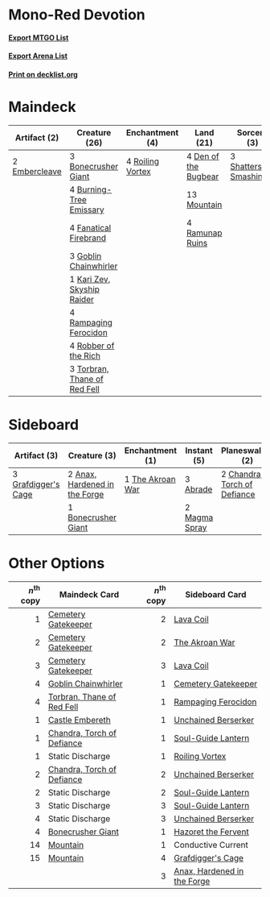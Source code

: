 # Mono-Red Devotion

#### [Export MTGO List](../collection/Mono-Red%20Devotion/Mono-Red%20Devotion.txt)
#### [Export Arena List](../collection/Mono-Red%20Devotion/Mono-Red%20Devotion_arena.txt)
#### [Print on decklist.org](http://decklist.org/?deckmain=3%09Bonecrusher%20Giant%0A4%09Burning-Tree%20Emissary%0A4%09Den%20of%20the%20Bugbear%0A2%09Embercleave%0A4%09Fanatical%20Firebrand%0A3%09Goblin%20Chainwhirler%0A1%09Kari%20Zev,%20Skyship%20Raider%0A13%09Mountain%0A4%09Rampaging%20Ferocidon%0A4%09Ramunap%20Ruins%0A4%09Reckless%20Ringleader%0A4%09Robber%20of%20the%20Rich%0A4%09Roiling%20Vortex%0A3%09Shatterskull%20Smashing%0A3%09Torbran,%20Thane%20of%20Red%20Fell&deckside=3%09Abrade%0A2%09Anax,%20Hardened%20in%20the%20Forge%0A1%09Bonecrusher%20Giant%0A2%09Chandra,%20Torch%20of%20Defiance%0A3%09Grafdigger's%20Cage%0A1%09Lava%20Coil%0A2%09Magma%20Spray%0A1%09The%20Akroan%20War)
# Maindeck

|                                      Artifact (2)                                      |                                             Creature (26)                                             |                                      Enchantment (4)                                      |                                           Land (21)                                           |                                           Sorcery (3)                                            |     Unknown (4)     |
|----------------------------------------------------------------------------------------|-------------------------------------------------------------------------------------------------------|-------------------------------------------------------------------------------------------|-----------------------------------------------------------------------------------------------|--------------------------------------------------------------------------------------------------|---------------------|
|2 [Embercleave](http://gatherer.wizards.com/Pages/Card/Details.aspx?multiverseid=473082)|3 [Bonecrusher Giant](http://gatherer.wizards.com/Pages/Card/Details.aspx?multiverseid=473077)         |4 [Roiling Vortex](http://gatherer.wizards.com/Pages/Card/Details.aspx?multiverseid=491797)|4 [Den of the Bugbear](http://gatherer.wizards.com/Pages/Card/Details.aspx?multiverseid=527541)|3 [Shatterskull Smashing](http://gatherer.wizards.com/Pages/Card/Details.aspx?multiverseid=491802)|4 Reckless Ringleader|
|                                                                                        |4 [Burning-Tree Emissary](http://gatherer.wizards.com/Pages/Card/Details.aspx?multiverseid=426627)     |                                                                                           |13 [Mountain](http://gatherer.wizards.com/Pages/Card/Details.aspx?multiverseid=439859)         |                                                                                                  |                     |
|                                                                                        |4 [Fanatical Firebrand](http://gatherer.wizards.com/Pages/Card/Details.aspx?multiverseid=439758)       |                                                                                           |4 [Ramunap Ruins](http://gatherer.wizards.com/Pages/Card/Details.aspx?multiverseid=430870)     |                                                                                                  |                     |
|                                                                                        |3 [Goblin Chainwhirler](http://gatherer.wizards.com/Pages/Card/Details.aspx?multiverseid=443017)       |                                                                                           |                                                                                               |                                                                                                  |                     |
|                                                                                        |1 [Kari Zev, Skyship Raider](http://gatherer.wizards.com/Pages/Card/Details.aspx?multiverseid=423754)  |                                                                                           |                                                                                               |                                                                                                  |                     |
|                                                                                        |4 [Rampaging Ferocidon](http://gatherer.wizards.com/Pages/Card/Details.aspx?multiverseid=435308)       |                                                                                           |                                                                                               |                                                                                                  |                     |
|                                                                                        |4 [Robber of the Rich](http://gatherer.wizards.com/Pages/Card/Details.aspx?multiverseid=473100)        |                                                                                           |                                                                                               |                                                                                                  |                     |
|                                                                                        |3 [Torbran, Thane of Red Fell](http://gatherer.wizards.com/Pages/Card/Details.aspx?multiverseid=473109)|                                                                                           |                                                                                               |                                                                                                  |                     |


# Sideboard

|                                         Artifact (3)                                         |                                              Creature (3)                                              |                                      Enchantment (1)                                      |                                      Instant (5)                                       |                                           Planeswalker (2)                                            |                                     Sorcery (1)                                      |
|----------------------------------------------------------------------------------------------|--------------------------------------------------------------------------------------------------------|-------------------------------------------------------------------------------------------|----------------------------------------------------------------------------------------|-------------------------------------------------------------------------------------------------------|--------------------------------------------------------------------------------------|
|3 [Grafdigger's Cage](http://gatherer.wizards.com/Pages/Card/Details.aspx?multiverseid=278452)|2 [Anax, Hardened in the Forge](http://gatherer.wizards.com/Pages/Card/Details.aspx?multiverseid=476376)|1 [The Akroan War](http://gatherer.wizards.com/Pages/Card/Details.aspx?multiverseid=476375)|3 [Abrade](http://gatherer.wizards.com/Pages/Card/Details.aspx?multiverseid=430772)     |2 [Chandra, Torch of Defiance](http://gatherer.wizards.com/Pages/Card/Details.aspx?multiverseid=417683)|1 [Lava Coil](http://gatherer.wizards.com/Pages/Card/Details.aspx?multiverseid=452858)|
|                                                                                              |1 [Bonecrusher Giant](http://gatherer.wizards.com/Pages/Card/Details.aspx?multiverseid=473077)          |                                                                                           |2 [Magma Spray](http://gatherer.wizards.com/Pages/Card/Details.aspx?multiverseid=426843)|                                                                                                       |                                                                                      |


# Other Options

|*n*<sup>th</sup> copy|                                            Maindeck Card                                            |*n*<sup>th</sup> copy|                                            Sideboard Card                                            |
|--------------------:|-----------------------------------------------------------------------------------------------------|--------------------:|------------------------------------------------------------------------------------------------------|
|                    1|[Cemetery Gatekeeper](http://gatherer.wizards.com/Pages/Card/Details.aspx?multiverseid=541003)       |                    2|[Lava Coil](http://gatherer.wizards.com/Pages/Card/Details.aspx?multiverseid=452858)                  |
|                    2|[Cemetery Gatekeeper](http://gatherer.wizards.com/Pages/Card/Details.aspx?multiverseid=541003)       |                    2|[The Akroan War](http://gatherer.wizards.com/Pages/Card/Details.aspx?multiverseid=476375)             |
|                    3|[Cemetery Gatekeeper](http://gatherer.wizards.com/Pages/Card/Details.aspx?multiverseid=541003)       |                    3|[Lava Coil](http://gatherer.wizards.com/Pages/Card/Details.aspx?multiverseid=452858)                  |
|                    4|[Goblin Chainwhirler](http://gatherer.wizards.com/Pages/Card/Details.aspx?multiverseid=443017)       |                    1|[Cemetery Gatekeeper](http://gatherer.wizards.com/Pages/Card/Details.aspx?multiverseid=541003)        |
|                    4|[Torbran, Thane of Red Fell](http://gatherer.wizards.com/Pages/Card/Details.aspx?multiverseid=473109)|                    1|[Rampaging Ferocidon](http://gatherer.wizards.com/Pages/Card/Details.aspx?multiverseid=435308)        |
|                    1|[Castle Embereth](http://gatherer.wizards.com/Pages/Card/Details.aspx?multiverseid=473201)           |                    1|[Unchained Berserker](http://gatherer.wizards.com/Pages/Card/Details.aspx?multiverseid=466918)        |
|                    1|[Chandra, Torch of Defiance](http://gatherer.wizards.com/Pages/Card/Details.aspx?multiverseid=417683)|                    1|[Soul-Guide Lantern](http://gatherer.wizards.com/Pages/Card/Details.aspx?multiverseid=476488)         |
|                    1|Static Discharge                                                                                     |                    1|[Roiling Vortex](http://gatherer.wizards.com/Pages/Card/Details.aspx?multiverseid=491797)             |
|                    2|[Chandra, Torch of Defiance](http://gatherer.wizards.com/Pages/Card/Details.aspx?multiverseid=417683)|                    2|[Unchained Berserker](http://gatherer.wizards.com/Pages/Card/Details.aspx?multiverseid=466918)        |
|                    2|Static Discharge                                                                                     |                    2|[Soul-Guide Lantern](http://gatherer.wizards.com/Pages/Card/Details.aspx?multiverseid=476488)         |
|                    3|Static Discharge                                                                                     |                    3|[Soul-Guide Lantern](http://gatherer.wizards.com/Pages/Card/Details.aspx?multiverseid=476488)         |
|                    4|Static Discharge                                                                                     |                    3|[Unchained Berserker](http://gatherer.wizards.com/Pages/Card/Details.aspx?multiverseid=466918)        |
|                    4|[Bonecrusher Giant](http://gatherer.wizards.com/Pages/Card/Details.aspx?multiverseid=473077)         |                    1|[Hazoret the Fervent](http://gatherer.wizards.com/Pages/Card/Details.aspx?multiverseid=426838)        |
|                   14|[Mountain](http://gatherer.wizards.com/Pages/Card/Details.aspx?multiverseid=439859)                  |                    1|Conductive Current                                                                                    |
|                   15|[Mountain](http://gatherer.wizards.com/Pages/Card/Details.aspx?multiverseid=439859)                  |                    4|[Grafdigger's Cage](http://gatherer.wizards.com/Pages/Card/Details.aspx?multiverseid=278452)          |
|                     |                                                                                                     |                    3|[Anax, Hardened in the Forge](http://gatherer.wizards.com/Pages/Card/Details.aspx?multiverseid=476376)|

